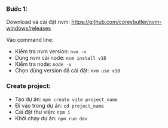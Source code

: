### Bước 1:

Download và cài đặt nvm:
https://github.com/coreybutler/nvm-windows/releases

Vào command line:

- Kiểm tra nvm version: `nvm -v`
- Dùng nvm cài node: `nvm install v18`
- Kiểm tra node: `node -v`
- Chọn dùng version đã cài đặt: `nvm use v18`

### Create project:

- Tạo dự án: `npm create vite project_name`
- Đi vào trong dự án: `cd project_name`
- Cài đặt thư viện: `npm i`
- Khởi chạy dự án: `npm run dev`
